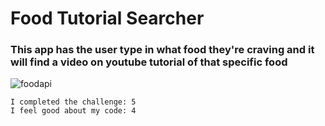 # Food Tutorial Searcher

### This app has the user type in what food they're craving and it will find a video on youtube tutorial of that specific food

![foodapi](https://i.imgur.com/2rrwBd0.gif)

```
I completed the challenge: 5
I feel good about my code: 4

```
